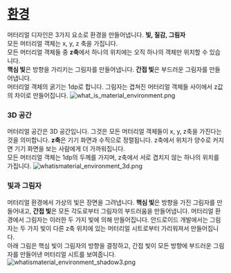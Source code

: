 # [환경](https://material.io/guidelines/material-design/environment.html)
머터리얼 디자인은 3가지 요소로 환경을 만들어냅니다. **빛, 질감, 그림자**<br>
모든 머터리얼 객체는 x, y, z 축을 가집니다.<br>
모든 머터리얼 객체들 중 **z축**에서 하나의 위치에는 오직 하나의 객체만 위치할 수 있습니다.<br>
**핵심 빛**은 방향을 가리키는 그림자를 만들어냅니다. **간접 빛**은 부드러운 그림자를 만들어냅니다.<br>
머터리얼 객체의 굵기는 1dp로 합니다.
그림자는 겹쳐진 머터리얼 객체들 사이에서 z값의 차이로 만들어집니다.
![what_is_material_environment.png](https://storage.googleapis.com/material-design/publish/material_v_11/assets/0B7WCemMG6e0VVFpiZ041SmhwY2c/what_is_material_environment.png)
<br>

### 3D 공간
머터리얼 공간은 3D 공간입니다. 그것은 모든 머터리얼 객체들이 x, y, z축을 가진다는 것을 의미합니다. **z축**은 기기 화면과 수직으로 정렬됩니다. z축에서 위치가 양수로 커지면 기기 화면을 보는 사람에게 더 가까워집니다.<br>
모든 머터리얼 객체는 1dp의 두께를 가지며, z축에서 서로 겹치지 않는 하나의 위치를 가집니다.
![whatismaterial_environment_3d.png](https://storage.googleapis.com/material-design/publish/material_v_11/assets/0Bx4BSt6jniD7UXpQYWltVjNPWXc/whatismaterial_environment_3d.png)
<br>

### 빛과 그림자
머터리얼 환경에서 가상의 빛은 장면을 그려냅니다. **핵심 빛**은 방향을 가진 그림자를 만들어내고, **간접 빛**은 모든 각도로부터 그림자의 부드러움을 만들어냅니다. 머터리얼 환경에서 그림자는 이러한 두 가지 빛에 의해 만들어집니다. 안드로이드 개발에서는 그림자는 두 가지 빛이 다른 z축 위치에 있는 머터리얼 시트로부터 가리워져서 만들어집니다.<br>
아래 그림은 핵심 빛이 그림자의 방향을 결정하고, 간접 빛이 모든 방향에 부드러운 그림자를 만들어낸 머터리얼 시트를 보여줍니다.
![whatismaterial_environment_shadow3.png](https://storage.googleapis.com/material-design/publish/material_v_11/assets/0B6Okdz75tqQsNnVmbTNMUF9DR0U/whatismaterial_environment_shadow3.png)
